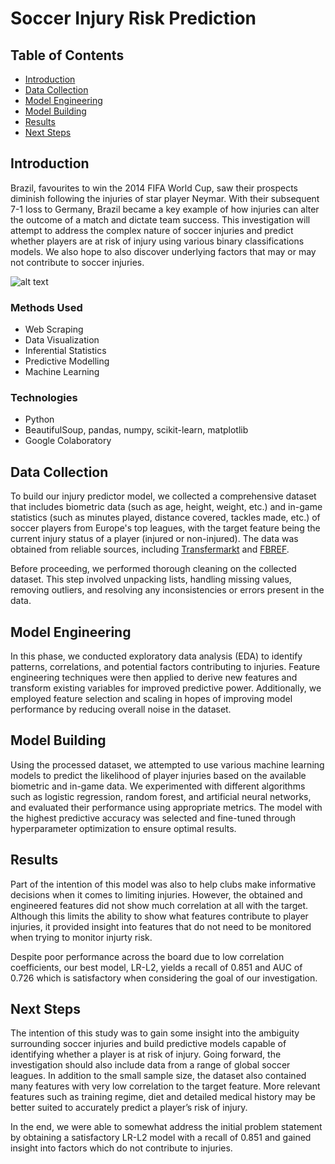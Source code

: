 # Soccer Injury Risk Prediction

## Table of Contents

- [Introduction](#introduction)
- [Data Collection](#data-collection)
- [Model Engineering](#model-engineering)
- [Model Building](#model-building)
- [Results](#results)
- [Next Steps](#next-steps)

## Introduction

Brazil, favourites to win the 2014 FIFA World Cup, saw their prospects diminish following the injuries of star player Neymar. With their subsequent 7-1 loss to Germany, Brazil became a key example of how injuries can alter the outcome of a match and dictate team success. This investigation will attempt to address the complex nature of soccer injuries and predict whether players are at risk of injury using various binary classifications models. We also hope to also discover underlying factors that may or may not contribute to soccer injuries. 

![alt text](https://www.denverpost.com/wp-content/uploads/2018/07/c4889a81c7884e7f9296abe22b6c7d83.jpg?w=640)

### Methods Used

- Web Scraping
- Data Visualization
- Inferential Statistics
- Predictive Modelling
- Machine Learning

### Technologies

- Python
- BeautifulSoup, pandas, numpy, scikit-learn, matplotlib
- Google Colaboratory

## Data Collection

To build our injury predictor model, we collected a comprehensive dataset that includes biometric data (such as age, height, weight, etc.) and in-game statistics (such as minutes played, distance covered, tackles made, etc.) of soccer players from Europe's top leagues, with the target feature being the current injury status of a player (injured or non-injured). The data was obtained from reliable sources, including [Transfermarkt](https://www.transfermarkt.com/) and [FBREF](https://fbref.com/en/).

Before proceeding, we performed thorough cleaning on the collected dataset. This step involved unpacking lists, handling missing values, removing outliers, and resolving any inconsistencies or errors present in the data.

## Model Engineering

In this phase, we conducted exploratory data analysis (EDA) to identify patterns, correlations, and potential factors contributing to injuries. Feature engineering techniques were then applied to derive new features and transform existing variables for improved predictive power. Additionally, we employed feature selection and scaling in hopes of improving model performance by reducing overall noise in the dataset.

## Model Building

Using the processed dataset, we attempted to use various machine learning models to predict the likelihood of player injuries based on the available biometric and in-game data. We experimented with different algorithms such as logistic regression, random forest, and artificial neural networks, and evaluated their performance using appropriate metrics. The model with the highest predictive accuracy was selected and fine-tuned through hyperparameter optimization to ensure optimal results.

## Results

Part of the intention of this model was also to help clubs make informative decisions when it comes to limiting injuries. However, the obtained and engineered features did not show much correlation at all with the target. Although this limits the ability to show what features contribute to player injuries, it provided insight into features that do not need to be monitored when trying to monitor injurty risk.

Despite poor performance across the board due to low correlation coefficients, our best model, LR-L2, yields a recall of 0.851 and AUC of 0.726 which is satisfactory when considering the goal of our investigation.

## Next Steps

The intention of this study was to gain some insight into the ambiguity surrounding soccer injuries and build predictive models capable of identifying whether a player is at risk of injury. Going forward, the investigation should also include data from a range of global soccer leagues. In addition to the small sample size, the dataset also contained many features with very low correlation to the target feature. More relevant features such as training regime, diet and detailed medical history may be better suited to accurately predict a player’s risk of injury. 

In the end, we were able to somewhat address the initial problem statement by obtaining a satisfactory LR-L2 model with a recall of 0.851 and gained insight into factors which do not contribute to injuries.


